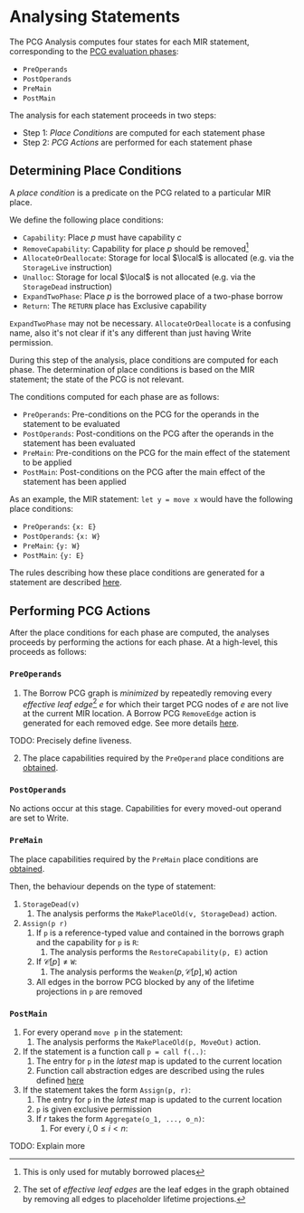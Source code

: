 # Analysing Statements

The PCG Analysis computes four states for each MIR statement, corresponding to the [PCG evaluation phases](./definitions.html?#pcg-evaluation-phase):

- `PreOperands`
- `PostOperands`
- `PreMain`
- `PostMain`

The analysis for each statement proceeds in two steps:

- Step 1: *Place Conditions* are computed for each statement phase
- Step 2: *PCG Actions* are performed for each statement phase

## Determining Place Conditions

A *place condition* is a predicate on the PCG related to a particular MIR place.

We define the following place conditions:

- `Capability`: Place $p$ must have capability $c$
- `RemoveCapability`: Capability for place $p$ should be removed[^removecap]
- `AllocateOrDeallocate`: Storage for local $\local$ is allocated (e.g. via the `StorageLive` instruction)
- `Unalloc`: Storage for local $\local$ is not allocated (e.g. via the `StorageDead` instruction)
- `ExpandTwoPhase`: Place $p$ is the borrowed place of a two-phase borrow
- `Return`: The `RETURN` place has Exclusive capability

[^removecap]: This is only used for mutably borrowed places

<div class="warning">

`ExpandTwoPhase` may not be necessary. `AllocateOrDeallocate` is a confusing
name, also it's not clear if it's any different than just having Write
permission.

</div>

During this step of the analysis, place conditions are computed for each phase.
The determination of place conditions is based on the MIR statement; the state
of the PCG is not relevant.

The conditions computed for each phase are as follows:

- `PreOperands`: Pre-conditions on the PCG for the operands in the statement to be evaluated
- `PostOperands`: Post-conditions on the PCG after the operands in the statement has been evaluated
- `PreMain`: Pre-conditions on the PCG for the main effect of the statement to be applied
- `PostMain`: Post-conditions on the PCG after the main effect of the statement has been applied

As an example, the MIR statement: `let y = move x` would have the following
place conditions:

- `PreOperands`: `{x: E}`
- `PostOperands`: `{x: W}`
- `PreMain`: `{y: W}`
- `PostMain`: `{y: E}`


The rules describing how these place conditions are generated for a statement
are described [here](./statements/place-condition-rules.md).

## Performing PCG Actions

After the place conditions for each phase are computed, the analyses proceeds by
performing the actions for each phase. At a high-level, this proceeds as follows:

### `PreOperands`

1. The Borrow PCG graph is *minimized* by repeatedly removing every *effective
leaf edge*[^effective] $e$ for which their target PCG nodes of $e$ are not live
at the current MIR location. A Borrow PCG `RemoveEdge` action is generated for
each removed edge. See more details
[here](../operations/pack-old-and-dead-borrow-leaves.html).

<div class="warning">

TODO: Precisely define liveness.

</div>

2. The place capabilities required by the `PreOperand` place conditions are
   [obtained](../operations/obtain.html).

### `PostOperands`

No actions occur at this stage.
Capabilities for every moved-out operand are set to Write.

### `PreMain`

The place capabilities required by the `PreMain` place conditions are
[obtained](../operations/obtain.html).

Then, the behaviour depends on the type of statement:

1. `StorageDead(v)`
   1. The analysis performs the `MakePlaceOld(v, StorageDead)` action.
2. `Assign(p r)`
   1. If `p` is a reference-typed value and contained in the borrows graph and the capability for `p` is `R`:
      1. The analysis performs the `RestoreCapability(p, E)` action
   2. If $\mathcal{C}[p] \neq \texttt{W}$:
      1. The analysis performs the $\texttt{Weaken}(p, \mathcal{C}[p], \texttt{W})$ action
   3. All edges in the borrow PCG blocked by any of the lifetime projections in
      `p` are removed


### `PostMain`

1. For every operand `move p` in the statement:
   1. The analysis performs the `MakePlaceOld(p, MoveOut)` action.
2. If the statement is a function call `p = call f(..)`:
   1. The entry for `p` in the *latest* map is updated to the current location
   2. Function call abstraction edges are described using the rules defined [here](./function-calls.md)
3. If the statement takes the form `Assign(p, r)`:
   1. The entry for `p` in the *latest* map is updated to the current location
   2. `p` is given exclusive permission
   3. If $r$ takes the form `Aggregate(o_1, ..., o_n)`:
      1. For every $i, 0 \leqslant i < n$:

<div class="warning">
TODO: Explain more
</div>

[^effective]: The set of *effective leaf edges* are the leaf edges in the graph
    obtained by removing all edges to placeholder lifetime projections.
